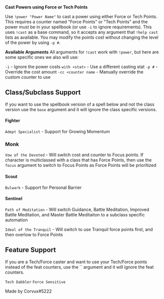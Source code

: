 **Cast Powers using Force or Tech Points**

Use `!power "Power Name"` to cast a power using either Force or Tech Points. This requires a counter named "Force Points" or "Tech Points" and the power must be in your spellbook (or use `-i` to ignore requirements). This uses `!cast` as a base command, so it accepts any argument that `!help cast` lists as available.  You may modify the points cost without changing the level of the power by using `-p #`.

__Available Arguments__
All arguments for `!cast` work with `!power`, but here are some specific ones we also will use:

`-i` - Ignore the power costs
`with <stat>` - Use a different casting stat
`-p #` - Override the cost amount
`-cc <counter name` - Manually override the custom counter to use

## Class/Subclass Support
If you want to use the spellbook version of a spell below and not the class version use the `base` argument and it will ignore the class specific versions. 

#### Fighter
`Adept Specialist` - Support for Growing Momentum

### Monk
`Vow of the Devoted` - Will switch cost and counter to Focus points. If character is multiclassed with a class that has Force Points, then use the `focus` argument to switch to Focus Points as Force Points will be prioritized

#### Scout
`Bulwark` - Support for Personal Barrier

#### Sentinel

`Path of Meditation` - Will switch Guidance, Battle Meditation, Improved Battle Meditation, and Master Battle Meditaiton to a subclass specific automation

`Ideal of the Tranquil` - Will switch to use Tranquil force points first, and then overlow to Force Points


## Feature Support
If you are a Tech/Force caster and want to use your Tech/Force points instead of the feat counters, use the `` argument and it will ignore the feat counters.

`Tech Dabbler`
`Force Sensitive`

Made by Corvux#5222